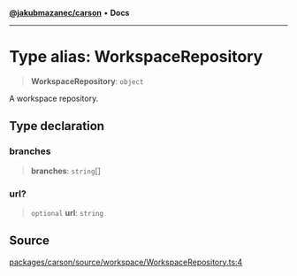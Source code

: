 [**@jakubmazanec/carson**](../README.md) • **Docs**

---

# Type alias: WorkspaceRepository

> **WorkspaceRepository**: `object`

A workspace repository.

## Type declaration

### branches

> **branches**: `string`[]

### url?

> `optional` **url**: `string`

## Source

[packages/carson/source/workspace/WorkspaceRepository.ts:4](https://github.com/jakubmazanec/js-tools/blob/7be96c9bc335915647cfe729050b17fe2580309a/packages/carson/source/workspace/WorkspaceRepository.ts#L4)
